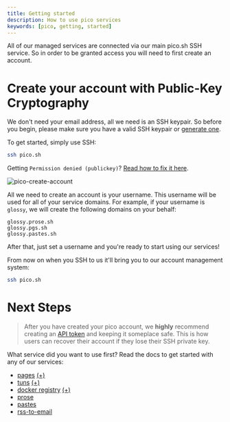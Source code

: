 ```yaml
---
title: Getting started
description: How to use pico services 
keywords: [pico, getting, started]
---
```


All of our managed services are connected via our main pico.sh SSH service. So
in order to be granted access you will need to first create an account.

# Create your account with Public-Key Cryptography

We don't need your email address, all we need is an SSH keypair. So before you
begin, please make sure you have a valid SSH keypair or
[generate one](/faq#generating-a-new-ssh-key).

To get started, simply use SSH:

```bash
ssh pico.sh
```

Getting `Permission denied (publickey)`?
[Read how to fix it here](faq#permission-denied-when-using-ssh).

![pico-create-account](/pico-create-account.png)

All we need to create an account is your username. This username will be used
for all of your service domains. For example, if your username is `glossy`, we
will create the following domains on your behalf:

```
glossy.prose.sh
glossy.pgs.sh
glossy.pastes.sh
```

After that, just set a username and you're ready to start using our services!

From now on when you SSH to us it'll bring you to our account management system:

```bash
ssh pico.sh
```

# Next Steps

> After you have created your pico account, we **highly** recommend creating an
> [API token](/api-token) and keeping it someplace safe. This is how users can
> recover their account if they lose their SSH private key.

What service did you want to use first? Read the docs to get started with any of
our services:

- [pages](/pgs) <a href="/plus" class="link-alt-hover">(+)</a>
- [tuns](/tuns) <a href="/plus" class="link-alt-hover">(+)</a>
- [docker registry](/imgs) <a href="/plus" class="link-alt-hover">(+)</a>
- [prose](/prose)
- [pastes](/pastes)
- [rss-to-email](/feeds)
